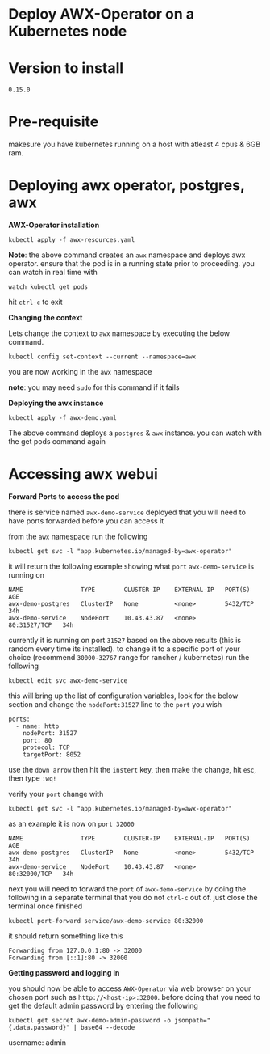# Deploy AWX-Operator on a Kubernetes node

# Version to install

`0.15.0`

# Pre-requisite

makesure you have kubernetes running on a host with atleast 4 cpus & 6GB ram.

# Deploying awx operator, postgres, awx

**AWX-Operator installation**

```
kubectl apply -f awx-resources.yaml
```

**Note**: the above command creates an `awx` namespace and deploys awx operator. ensure that the pod is in a running state prior to proceeding. you can watch in real time with

```
watch kubectl get pods
```

hit `ctrl-c` to exit



**Changing the context**

Lets change the context to `awx` namespace by executing the below command.

```
kubectl config set-context --current --namespace=awx
```

you are now working in the `awx` namespace

**note**: you may need `sudo` for this command if it fails



**Deploying the awx instance**

```
kubectl apply -f awx-demo.yaml
```

The above command deploys a `postgres` & `awx` instance. you can watch with the get pods command again



# Accessing awx webui


**Forward Ports to access the pod**

there is service named `awx-demo-service` deployed that you will need to have ports forwarded before you can access it

from the `awx` namespace run the following

```
kubectl get svc -l "app.kubernetes.io/managed-by=awx-operator"
```

it will return the following example showing what `port` `awx-demo-service` is running on

```
NAME                TYPE        CLUSTER-IP    EXTERNAL-IP   PORT(S)        AGE
awx-demo-postgres   ClusterIP   None          <none>        5432/TCP       34h
awx-demo-service    NodePort    10.43.43.87   <none>        80:31527/TCP   34h
```

currently it is running on port `31527` based on the above results (this is random every time its installed). to change it to a specific port of your choice (recommend `30000-32767` range for rancher / kubernetes) run the following

```
kubectl edit svc awx-demo-service
```

this will bring up the list of configuration variables, look for the below section and change the `nodePort:31527` line to the `port` you wish

```
ports:
  - name: http
    nodePort: 31527
    port: 80
    protocol: TCP
    targetPort: 8052
```

use the `down arrow` then hit the `instert` key, then make the change, hit `esc`, then type `:wq!`

verify your `port` change with

```
kubectl get svc -l "app.kubernetes.io/managed-by=awx-operator"
```

as an example it is now on `port 32000`

```
NAME                TYPE        CLUSTER-IP    EXTERNAL-IP   PORT(S)        AGE
awx-demo-postgres   ClusterIP   None          <none>        5432/TCP       34h
awx-demo-service    NodePort    10.43.43.87   <none>        80:32000/TCP   34h
```

next you will need to forward the `port` of `awx-demo-service` by doing the following in a separate terminal that you do not `ctrl-c` out of. just close the terminal once finished

```
kubectl port-forward service/awx-demo-service 80:32000
```


it should return something like this

```
Forwarding from 127.0.0.1:80 -> 32000
Forwarding from [::1]:80 -> 32000
```


**Getting password and logging in**

you should now be able to access `AWX-Operator` via web browser on your chosen port such as `http://<host-ip>:32000`. before doing that you need to get the default admin password by entering the following

`kubectl get secret awx-demo-admin-password -o jsonpath="{.data.password}" | base64 --decode`

username: admin